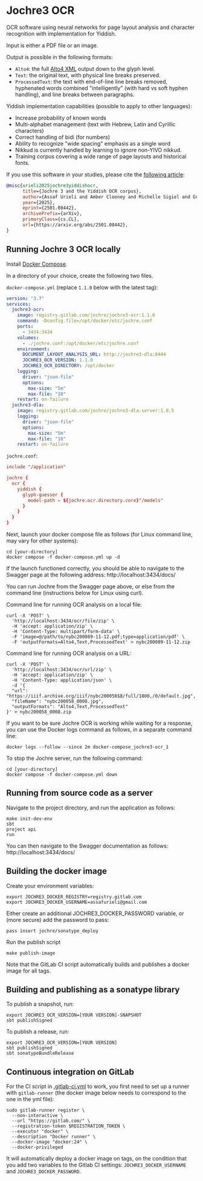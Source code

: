# Jochre3 OCR

OCR software using neural networks for page layout analysis and character recognition with implementation for Yiddish.

Input is either a PDF file or an image.

Output is possible in the following formats:

- `Alto4`: the full [Alto4 XML](https://www.loc.gov/standards/alto/) output down to the glyph level.
- `Text`: the original text, with physical line breaks preserved.
- `ProcessedText`: the text with end-of-line line breaks removed, hyphenated words combined "intelligently" (with hard vs soft hyphen handling), and line breaks between paragraphs.

Yiddish implementation capabilities (possible to apply to other languages):

- Increase probability of known words
- Multi-alphabet management (text with Hebrew, Latin and Cyrillic characters)
- Correct handling of bidi (for numbers)
- Ability to recognize "wide spacing" emphasis as a single word
- Nikkud is currently handled by learning to ignore non-YIVO nikkud.
- Training corpus covering a wide range of page layouts and historical fonts.

If you use this software in your studies, please cite the [following article](https://arxiv.org/abs/2501.08442):

```bibtex
@misc{urieli2025jochre3yiddishocr,
      title={Jochre 3 and the Yiddish OCR corpus},
      author={Assaf Urieli and Amber Clooney and Michelle Sigiel and Grisha Leyfer},
      year={2025},
      eprint={2501.08442},
      archivePrefix={arXiv},
      primaryClass={cs.CL},
      url={https://arxiv.org/abs/2501.08442},
}
```

## Running Jochre 3 OCR locally

Install [Docker Compose](https://docs.docker.com/compose/install/).

In a directory of your choice, create the following two files.

`docker-compose.yml` (replace `1.1.0` below with the latest tag):

```yml
version: "3.7"
services:
  jochre3-ocr:
    image: registry.gitlab.com/jochre/jochre3-ocr:1.1.0
    command: -Dconfig.file=/opt/docker/etc/jochre.conf
    ports:
      - 3434:3434
    volumes:
      - ./jochre.conf:/opt/docker/etc/jochre.conf
    environment:
      DOCUMENT_LAYOUT_ANALYSIS_URL: http://jochre3-dla:8444
      JOCHRE3_OCR_VERSION: 1.1.0
      JOCHRE3_OCR_DIRECTORY: /opt/docker
    logging:
      driver: "json-file"
      options:
        max-size: "5m"
        max-file: "10"
    restart: on-failure
  jochre3-dla:
    image: registry.gitlab.com/jochre/jochre3-dla-server:1.0.5
    logging:
      driver: "json-file"
      options:
        max-size: "5m"
        max-file: "10"
    restart: on-failure
```

`jochre.conf`:

```conf
include "/application"

jochre {
  ocr {
    yiddish {
      glyph-guesser {
        model-path = ${jochre.ocr.directory.core}"/models"
      }
    }
  }
}
```

Next, launch your docker compose file as follows (for Linux command line, may vary for other systems):

```shell
cd [your-directory]
docker compose -f docker-compose.yml up -d
```

If the launch functioned correctly, you should be able to navigate to the Swagger page at the following address: http://localhost:3434/docs/

You can run Jochre from the Swagger page above, or else from the command line (instructions below for Linux using curl).

Command line for running OCR analysis on a local file:

```shell
curl -X 'POST' \
  'http://localhost:3434/ocr/file/zip' \
  -H 'accept: application/zip' \
  -H 'Content-Type: multipart/form-data' \
  -F 'image=@/path/to/nybc200089-11-12.pdf;type=application/pdf' \
  -F 'outputFormats=Alto4,Text,ProcessedText' > nybc200089-11-12.zip
```

Command line for running OCR analysis on a URL:

```shell
curl -X 'POST' \
  'http://localhost:3434/ocr/url/zip' \
  -H 'accept: application/zip' \
  -H 'Content-Type: application/json' \
  -d '{
  "url": "https://iiif.archive.org/iiif/nybc200058$8/full/1800,/0/default.jpg",
  "fileName": "nybc200058_0008.jpg",
  "outputFormats": "Alto4,Text,ProcessedText"
}' > nybc200058_0008.zip
```

If you want to be sure Jochre OCR is working while waiting for a response, you can use the Docker logs command as follows, in a separate command line:

```shell
docker logs --follow --since 2m docker-compose_jochre3-ocr_1
```

To stop the Jochre server, run the following command:

```shell
cd [your-directory]
docker compose -f docker-compose.yml down
```

## Running from source code as a server

Navigate to the project directory, and run the application as follows:

```shell
make init-dev-env
sbt
project api
run
```

You can then navigate to the Swagger documentation as follows: http://localhost:3434/docs/

## Building the docker image

Create your environment variables:

```shell
export JOCHRE3_DOCKER_REGISTRY=registry.gitlab.com
export JOCHRE3_DOCKER_USERNAME=assafurieli@gmail.com
```

Either create an additional JOCHRE3_DOCKER_PASSWORD variable, or (more secure) add the password to pass:

```shell
pass insert jochre/sonatype_deploy
```

Run the publish script

```shell
make publish-image
```

Note that the GitLab CI script automatically builds and publishes a docker image for all tags.

## Building and publishing as a sonatype library

To publish a snapshot, run:

```shell
export JOCHRE3_OCR_VERSION=[YOUR VERSION]-SNAPSHOT
sbt publishSigned
```

To publish a release, run:

```shell
export JOCHRE3_OCR_VERSION=[YOUR VERSION]
sbt publishSigned
sbt sonatypeBundleRelease
```

## Continuous integration on GitLab

For the CI script in [.gitlab-ci.yml](.gitlab-ci.yml) to work, you first need to set up a runner with `gitlab-runner` (the docker image below needs to correspond to the one in the yml file):

```shell
sudo gitlab-runner register \
  --non-interactive \
  --url "https://gitlab.com/" \
  --registration-token $REGISTRATION_TOKEN \
  --executor "docker" \
  --description "Docker runner" \
  --docker-image "docker:24" \
  --docker-privileged
```

It will automatically deploy a docker image on tags, on the condition that you add two variables to the Gitlab CI settings: `JOCHRE3_DOCKER_USERNAME` and `JOCHRE3_DOCKER_PASSWORD`.
